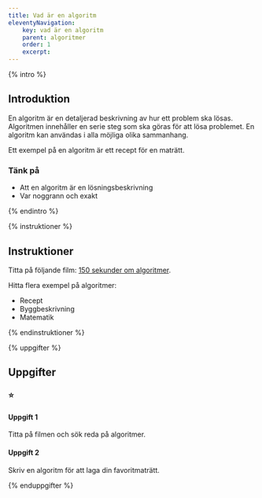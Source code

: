 ```yaml
---
title: Vad är en algoritm
eleventyNavigation:
    key: vad är en algoritm
    parent: algoritmer
    order: 1
    excerpt: 
---
```


{% intro %}

## Introduktion

En algoritm är en detaljerad beskrivning av hur ett problem ska lösas.
Algoritmen innehåller en serie steg som ska göras för att lösa problemet.
En algoritm kan användas i alla möjliga olika sammanhang.

Ett exempel på en algoritm är ett recept för en maträtt.

### Tänk på

- Att en algoritm är en lösningsbeskrivning
- Var noggrann och exakt

{% endintro %}

{% instruktioner %}

## Instruktioner

Titta på följande film: [150 sekunder om algoritmer](http://csp.screen9.com/video?auth=MJf0AogRW6ZVKj_2am41wwonugRDPCYO6pwNxnE0zpIvf3EboayP-A).

Hitta flera exempel på algoritmer:
- Recept
- Byggbeskrivning
- Matematik

{% endinstruktioner %}

{% uppgifter %}

## Uppgifter
### ⭐
#### Uppgift 1

Titta på filmen och sök reda på algoritmer.

#### Uppgift 2

Skriv en algoritm för att laga din favoritmaträtt.

{% enduppgifter %}